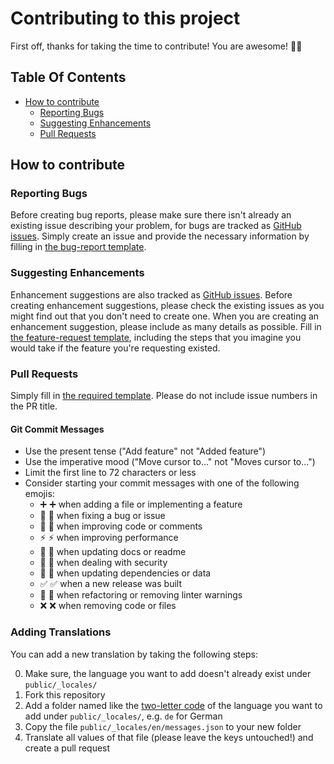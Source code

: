 # Contributing to this project

First off, thanks for taking the time to contribute! You are awesome! :tada::clap:

## Table Of Contents

- [How to contribute](#how-to-contribute)
  - [Reporting Bugs](#reporting-bugs)
  - [Suggesting Enhancements](#suggesting-enhancements)
  - [Pull Requests](#pull-requests)
  
## How to contribute

### Reporting Bugs

Before creating bug reports, please make sure there isn't already an existing issue describing your problem, for bugs are tracked as [GitHub issues](https://github.com/devmount/third-stats/issues). Simply create an issue and provide the necessary information by filling in [the bug-report template](https://github.com/devmount/third-stats/issues/new?template=bug_report.md).

### Suggesting Enhancements

Enhancement suggestions are also tracked as [GitHub issues](https://github.com/devmount/third-stats/issues). Before creating enhancement suggestions, please check the existing issues as you might find out that you don't need to create one. When you are creating an enhancement suggestion, please include as many details as possible. Fill in [the feature-request template](https://github.com/devmount/third-stats/issues/new?template=feature_request.md), including the steps that you imagine you would take if the feature you're requesting existed.

### Pull Requests

Simply fill in [the required template](PULL_REQUEST_TEMPLATE.md). Please do not include issue numbers in the PR title.

#### Git Commit Messages

- Use the present tense ("Add feature" not "Added feature")
- Use the imperative mood ("Move cursor to..." not "Moves cursor to...")
- Limit the first line to 72 characters or less
- Consider starting your commit messages with one of the following emojis:
  - ➕ :heavy_plus_sign: when adding a file or implementing a feature
  - 🔨 :hammer: when fixing a bug or issue
  - 💚 :green_heart: when improving code or comments
  - ⚡ :zap: when improving performance
  - 📜 :scroll: when updating docs or readme
  - 🔑 :key: when dealing with security
  - 🔁 :repeat: when updating dependencies or data
  - ✅ :white_check_mark: when a new release was built
  - 👕 :shirt: when refactoring or removing linter warnings
  - ❌ :x: when removing code or files

### Adding Translations

You can add a new translation by taking the following steps:

0. Make sure, the language you want to add doesn't already exist under `public/_locales/`
1. Fork this repository
2. Add a folder named like the [two-letter code](https://en.wikipedia.org/wiki/List_of_ISO_639-1_codes) of the language you want to add under `public/_locales/`, e.g. `de` for German
3. Copy the file `public/_locales/en/messages.json` to your new folder
4. Translate all values of that file (please leave the keys untouched!) and create a pull request
